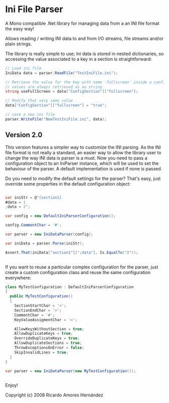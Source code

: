 Ini File Parser
===============

A Mono compatible .Net library for managing data from a an INI file format the easy way!

Allows reading / writing INI data to and from I/O streams, file streams and/or plain strings.


The library is really simple to use; Ini data is stored in nested dictionaries, so accessing the value associated to a key in a section is straightforward:
```csharp
// Load ini file
IniData data = parser.ReadFile("TestIniFile.ini");

// Retrieve the value for the key with name 'fullscreen' inside a config section named 'ConfigSection'
// values are always retrieved as an string
string useFullScreen = data["ConfigSection"]["fullscreen"];

// Modify that very same value
data["ConfigSection"]["fullscreen"] = "true";

// save a new ini file
parser.WriteFile("NewTestIniFile.ini", data);
```

## Version 2.0
This version features a simpler way to customize the INI parsing. As the
INI file format is not really a standard, an easier way to allow the library
user to change the way INI data is parser is a must.
Now you need to pass a configuration object to an IniParser instance, which will be
used to set the behaviour of the parser. A default implementation is used
if none is passed.

Do you need to modify the default settings for the parser? That's easy, 
just override some properties in the default configuration object:
```csharp

var iniStr = @"[section1]
#data = 1
;data = 2";

var config = new DefaultIniParserConfiguration();

config.CommentChar = '#';

var parser = new IniDataParser(config);

var iniData = parser.Parse(iniStr);

Assert.That(iniData["section1"][";data"], Is.EqualTo("2"));
            
```

If you want to reuse a particular complex configuration for the parser, just create a custom
configuration class and reuse the same configuration everywhere:
```csharp
class MyTestConfiguration : DefaultIniParserConfiguration
{
  public MyTestConfiguration()
  {
    SectionStartChar = '<';
    SectionEndChar = '>';
    CommentChar = '#';
    KeyValueAssigmentChar = '=';

    AllowKeysWithoutSection = true;
    AllowDuplicateKeys = true;
    OverrideDuplicateKeys = true;
    AllowDuplicateSections = true;
    ThrowExceptionsOnError = false;
    SkipInvalidLines = true;
  }
}

var parser = new IniDataParser(new MyTestConfiguration());
        
```
Enjoy!


Copyright (c) 2008 Ricardo Amores Hernández
